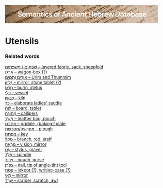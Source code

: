 <html><body><img id="banner" src="../../images/banners/banner.png" alt="banner" /></body></html>

# **Utensils**


### Related words
[<span dir="rtl">מִשְׁפְּתַיִם</span> / <span dir="rtl">שְׁפַתַּיִם</span> – layered fabric, sack, sheepfold](../words/mishpthayim.md)<br>[אַרְגַּז – wagon-box (?)](../words/2argaz.md)<br>[אוּרִים וְתֻמִּים – Urim and Thummim](../words/2urim_wthummim.md)<br>[גִּלָּיוֹן – mirror, stone tablet (?)](../words/gillayon.md)<br>[חֶרֶט – burin, stylus](../words/cheret.md)<br>[כְּלִי – vessel](../words/kli.md)<br>[כִּבְשָׁן – kiln](../words/kibshan.md)<br>[כַּר – elaborate ladies' saddle](../words/kar_1.md)<br>[לוּחַ – board, tablet](../words/luach.md)<br>[מְחוּגָה – callipers](../words/mchugah.md)<br>[מֶשֶׁךְ – leather bag, pouch](../words/meshek_1.md)<br>[מַחֲבַת – griddle, (baking-)plate](../words/machabath.md)<br>[מַחֲרֵשָׁה/מַחֲרֶשֶׁת – plough](../words/machareshah.md)<br>[מַפְתֵּחַ – key](../words/maptheach.md)<br>[מַקֵּל – branch, rod, staff](../words/maqqel.md)<br>[מַרְאָה – vision, mirror](../words/mar2ah.md)<br>[עֵט – stylus, graver](../words/3ot.md)<br>[פֶּלֶךְ – spindle](../words/pelek.md)<br>[צְרֹור – pouch, purse](../words/tsror_1.md)<br>[צִפֹּרֶן – nail, tip of angle-tint tool](../words/tsipporen.md)<br>[קֶסֶת – inkpot (?), writing-case (?)](../words/qeseth.md)<br>[רְאִי – mirror](../words/r2i.md)<br>[שֶׂרֶד – scriber, scratch, awl](../words/cered.md)<br>